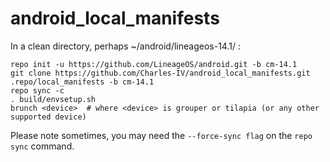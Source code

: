 # android_local_manifests

In a clean directory, perhaps ~/android/lineageos-14.1/ :

```
repo init -u https://github.com/LineageOS/android.git -b cm-14.1
git clone https://github.com/Charles-IV/android_local_manifests.git .repo/local_manifests -b cm-14.1
repo sync -c 
. build/envsetup.sh
brunch <device>  # where <device> is grouper or tilapia (or any other supported device)
```
Please note sometimes, you may need the `--force-sync flag` on the `repo sync` command.
